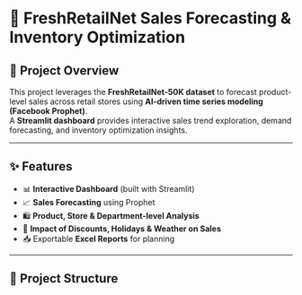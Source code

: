 # 🛒 FreshRetailNet Sales Forecasting & Inventory Optimization  

## 📌 Project Overview  
This project leverages the **FreshRetailNet-50K dataset** to forecast product-level sales across retail stores using **AI-driven time series modeling (Facebook Prophet)**.  
A **Streamlit dashboard** provides interactive sales trend exploration, demand forecasting, and inventory optimization insights.  

---

## ✨ Features  
- 📊 **Interactive Dashboard** (built with Streamlit)  
- 📈 **Sales Forecasting** using Prophet  
- 🛍 **Product, Store & Department-level Analysis**  
- 🔎 **Impact of Discounts, Holidays & Weather on Sales**  
- 📥 Exportable **Excel Reports** for planning  

---

## 📂 Project Structure  
